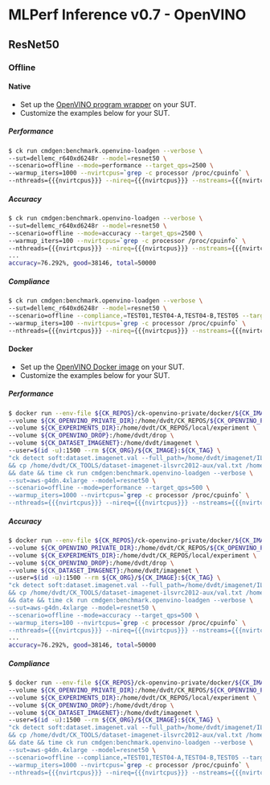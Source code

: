 # MLPerf Inference v0.7 - OpenVINO

## ResNet50

### Offline

#### Native

- Set up the [OpenVINO program wrapper](https://github.com/dividiti/ck-openvino-private/blob/master/program/openvino-loadgen-v0.7-drop/README.setup.md) on your SUT.
- Customize the examples below for your SUT.

##### Performance

```bash
$ ck run cmdgen:benchmark.openvino-loadgen --verbose \
--sut=dellemc_r640xd6248r --model=resnet50 \
--scenario=offline --mode=performance --target_qps=2500 \
--warmup_iters=1000 --nvirtcpus=`grep -c processor /proc/cpuinfo` \
--nthreads={{{nvirtcpus}}} --nireq={{{nvirtcpus}}} --nstreams={{{nvirtcpus}}}
```

##### Accuracy

```bash
$ ck run cmdgen:benchmark.openvino-loadgen --verbose \
--sut=dellemc_r640xd6248r --model=resnet50 \
--scenario=offline --mode=accuracy --target_qps=2500 \
--warmup_iters=100 --nvirtcpus=`grep -c processor /proc/cpuinfo` \
--nthreads={{{nvirtcpus}}} --nireq={{{nvirtcpus}}} --nstreams={{{nvirtcpus}}}
...
accuracy=76.292%, good=38146, total=50000
```

##### Compliance

```bash
$ ck run cmdgen:benchmark.openvino-loadgen --verbose \
--sut=dellemc_r640xd6248r --model=resnet50 \
--scenario=offline --compliance,=TEST01,TEST04-A,TEST04-B,TEST05 --target_qps=2500 \
--warmup_iters=100 --nvirtcpus=`grep -c processor /proc/cpuinfo` \
--nthreads={{{nvirtcpus}}} --nireq={{{nvirtcpus}}} --nstreams={{{nvirtcpus}}}
```

#### Docker

- Set up the [OpenVINO Docker image](https://github.com/dividiti/ck-openvino-private/blob/master/docker/openvino-loadgen-v0.7-drop/README.md) on your SUT.
- Customize the examples below for your SUT.

##### Performance

```bash
$ docker run --env-file ${CK_REPOS}/ck-openvino-private/docker/${CK_IMAGE}/env.list \
--volume ${CK_OPENVINO_PRIVATE_DIR}:/home/dvdt/CK_REPOS/${CK_OPENVINO_PRIVATE_REPO} \
--volume ${CK_EXPERIMENTS_DIR}:/home/dvdt/CK_REPOS/local/experiment \
--volume ${CK_OPENVINO_DROP}:/home/dvdt/drop \
--volume ${CK_DATASET_IMAGENET}:/home/dvdt/imagenet \
--user=$(id -u):1500 --rm ${CK_ORG}/${CK_IMAGE}:${CK_TAG} \
"ck detect soft:dataset.imagenet.val --full_path=/home/dvdt/imagenet/ILSVRC2012_val_00000001.JPEG \
&& cp /home/dvdt/CK_TOOLS/dataset-imagenet-ilsvrc2012-aux/val.txt /home/dvdt/imagenet/val_map.txt \
&& date && time ck run cmdgen:benchmark.openvino-loadgen --verbose \
--sut=aws-g4dn.4xlarge --model=resnet50 \
--scenario=offline --mode=performance --target_qps=500 \
--warmup_iters=1000 --nvirtcpus=`grep -c processor /proc/cpuinfo` \
--nthreads={{{nvirtcpus}}} --nireq={{{nvirtcpus}}} --nstreams={{{nvirtcpus}}} && date"
```

##### Accuracy

```bash
$ docker run --env-file ${CK_REPOS}/ck-openvino-private/docker/${CK_IMAGE}/env.list \
--volume ${CK_OPENVINO_PRIVATE_DIR}:/home/dvdt/CK_REPOS/${CK_OPENVINO_PRIVATE_REPO} \
--volume ${CK_EXPERIMENTS_DIR}:/home/dvdt/CK_REPOS/local/experiment \
--volume ${CK_OPENVINO_DROP}:/home/dvdt/drop \
--volume ${CK_DATASET_IMAGENET}:/home/dvdt/imagenet \
--user=$(id -u):1500 --rm ${CK_ORG}/${CK_IMAGE}:${CK_TAG} \
"ck detect soft:dataset.imagenet.val --full_path=/home/dvdt/imagenet/ILSVRC2012_val_00000001.JPEG \
&& cp /home/dvdt/CK_TOOLS/dataset-imagenet-ilsvrc2012-aux/val.txt /home/dvdt/imagenet/val_map.txt \
&& date && time ck run cmdgen:benchmark.openvino-loadgen --verbose \
--sut=aws-g4dn.4xlarge --model=resnet50 \
--scenario=offline --mode=accuracy --target_qps=500 \
--warmup_iters=100 --nvirtcpus=`grep -c processor /proc/cpuinfo` \
--nthreads={{{nvirtcpus}}} --nireq={{{nvirtcpus}}} --nstreams={{{nvirtcpus}}} && date"
...
accuracy=76.292%, good=38146, total=50000
```

##### Compliance

```bash
$ docker run --env-file ${CK_REPOS}/ck-openvino-private/docker/${CK_IMAGE}/env.list \
--volume ${CK_OPENVINO_PRIVATE_DIR}:/home/dvdt/CK_REPOS/${CK_OPENVINO_PRIVATE_REPO} \
--volume ${CK_EXPERIMENTS_DIR}:/home/dvdt/CK_REPOS/local/experiment \
--volume ${CK_OPENVINO_DROP}:/home/dvdt/drop \
--volume ${CK_DATASET_IMAGENET}:/home/dvdt/imagenet \
--user=$(id -u):1500 --rm ${CK_ORG}/${CK_IMAGE}:${CK_TAG} \
"ck detect soft:dataset.imagenet.val --full_path=/home/dvdt/imagenet/ILSVRC2012_val_00000001.JPEG \
&& cp /home/dvdt/CK_TOOLS/dataset-imagenet-ilsvrc2012-aux/val.txt /home/dvdt/imagenet/val_map.txt \
&& date && time ck run cmdgen:benchmark.openvino-loadgen --verbose \
--sut=aws-g4dn.4xlarge --model=resnet50 \
--scenario=offline --compliance,=TEST01,TEST04-A,TEST04-B,TEST05 --target_qps=500 \
--warmup_iters=1000 --nvirtcpus=`grep -c processor /proc/cpuinfo` \
--nthreads={{{nvirtcpus}}} --nireq={{{nvirtcpus}}} --nstreams={{{nvirtcpus}}} && date"
```
